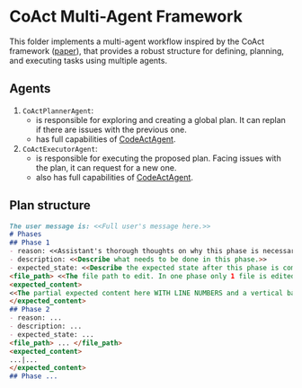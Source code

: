 # CoAct Multi-Agent Framework

This folder implements a multi-agent workflow inspired by the CoAct framework ([paper](https://arxiv.org/abs/2406.13381)), that provides a robust structure for defining, planning, and executing tasks using multiple agents.

## Agents

1. `CoActPlannerAgent`:
    - is responsible for exploring and creating a global plan. It can replan if there are issues with the previous one.
    - has full capabilities of [CodeActAgent](https://github.com/All-Hands-AI/OpenHands/tree/main/agenthub/codeact_agent).
2. `CoActExecutorAgent`:
    - is responsible for executing the proposed plan. Facing issues with the plan, it can request for a new one.
    - also has full capabilities of [CodeActAgent](https://github.com/All-Hands-AI/OpenHands/tree/main/agenthub/codeact_agent).


## Plan structure
```markdown
The user message is: <<Full user's message here.>>
# Phases
## Phase 1
- reason: <<Assistant's thorough thoughts on why this phase is necessary, with tips/codes to instruct the executor finish the task easier.>>
- description: <<Describe what needs to be done in this phase.>>
- expected_state: <<Describe the expected state after this phase is completed. If the task involves code editing, provide the expectation of the code after the edit.>>
<file_path> <<The file path to edit. In one phase only 1 file is edited.>> </file_path>
<expected_content>
<<The partial expected content here WITH LINE NUMBERS and a vertical bar before the actual code e.g., 1|, 11|.>>
</expected_content>
## Phase 2
- reason: ...
- description: ...
- expected_state: ...
<file_path> ... </file_path>
<expected_content>
...|...
</expected_content>
## Phase ...
```
